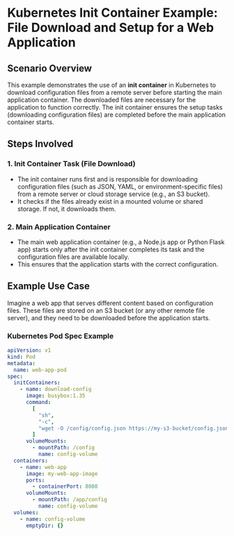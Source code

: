 # Kubernetes Init Container Example: File Download and Setup for a Web Application

## Scenario Overview

This example demonstrates the use of an **init container** in Kubernetes to download configuration files from a remote server before starting the main application container. The downloaded files are necessary for the application to function correctly. The init container ensures the setup tasks (downloading configuration files) are completed before the main application container starts.

## Steps Involved

### 1. Init Container Task (File Download)

- The init container runs first and is responsible for downloading configuration files (such as JSON, YAML, or environment-specific files) from a remote server or cloud storage service (e.g., an S3 bucket).
- It checks if the files already exist in a mounted volume or shared storage. If not, it downloads them.

### 2. Main Application Container

- The main web application container (e.g., a Node.js app or Python Flask app) starts only after the init container completes its task and the configuration files are available locally.
- This ensures that the application starts with the correct configuration.

## Example Use Case

Imagine a web app that serves different content based on configuration files. These files are stored on an S3 bucket (or any other remote file server), and they need to be downloaded before the application starts.

### Kubernetes Pod Spec Example

```yaml
apiVersion: v1
kind: Pod
metadata:
  name: web-app-pod
spec:
  initContainers:
    - name: download-config
      image: busybox:1.35
      command:
        [
          "sh",
          "-c",
          "wget -O /config/config.json https://my-s3-bucket/config.json",
        ]
      volumeMounts:
        - mountPath: /config
          name: config-volume
  containers:
    - name: web-app
      image: my-web-app-image
      ports:
        - containerPort: 8080
      volumeMounts:
        - mountPath: /app/config
          name: config-volume
  volumes:
    - name: config-volume
      emptyDir: {}
```
